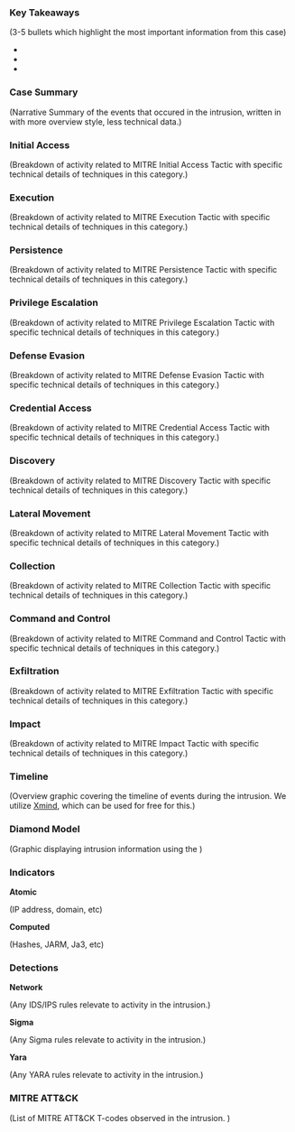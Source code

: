 ### Key Takeaways

(3-5 bullets which highlight the most important information from this case)

-
-
-



### Case Summary

(Narrative Summary of the events that occured in the intrusion, written in with more overview style, less technical data.)



### Initial Access

(Breakdown of activity related to MITRE Initial Access Tactic with specific technical details of techniques in this category.)
 
### Execution

(Breakdown of activity related to MITRE Execution Tactic with specific technical details of techniques in this category.)
 
### Persistence

(Breakdown of activity related to MITRE Persistence Tactic with specific technical details of techniques in this category.)
 
### Privilege Escalation

(Breakdown of activity related to MITRE Privilege Escalation Tactic with specific technical details of techniques in this category.)
 
### Defense Evasion

(Breakdown of activity related to MITRE Defense Evasion Tactic with specific technical details of techniques in this category.)
 
### Credential Access

(Breakdown of activity related to MITRE Credential Access Tactic with specific technical details of techniques in this category.)
 
### Discovery

(Breakdown of activity related to MITRE Discovery Tactic with specific technical details of techniques in this category.)
 
### Lateral Movement

(Breakdown of activity related to MITRE Lateral Movement Tactic with specific technical details of techniques in this category.)
 
### Collection

(Breakdown of activity related to MITRE Collection Tactic with specific technical details of techniques in this category.)
 
### Command and Control

(Breakdown of activity related to MITRE Command and Control Tactic with specific technical details of techniques in this category.)
 
### Exfiltration

(Breakdown of activity related to MITRE Exfiltration Tactic with specific technical details of techniques in this category.)
 
### Impact

(Breakdown of activity related to MITRE Impact Tactic with specific technical details of techniques in this category.)

### Timeline

(Overview graphic covering the timeline of events during the intrusion. We utilize [Xmind](https://xmind.app/download/), which can be used for free for this.)

### Diamond Model

(Graphic displaying intrusion information using the )

### Indicators
**Atomic**

(IP address, domain, etc)

**Computed**

(Hashes, JARM, Ja3, etc)


### Detections

**Network**

(Any IDS/IPS rules relevate to activity in the intrusion.)

**Sigma**

(Any Sigma rules relevate to activity in the intrusion.)

**Yara**

(Any YARA rules relevate to activity in the intrusion.)
 
### MITRE ATT&CK

(List of MITRE ATT&CK T-codes observed in the intrusion. )
